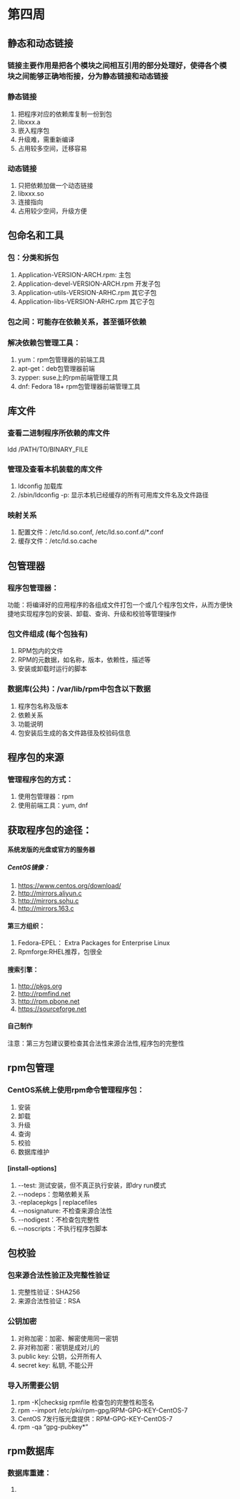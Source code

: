 # 第四周
## 静态和动态链接
### 链接主要作用是把各个模块之间相互引用的部分处理好，使得各个模块之间能够正确地衔接，分为静态链接和动态链接
### 静态链接 
1. 把程序对应的依赖库复制一份到包
2. libxxx.a
3. 嵌入程序包
4. 升级难，需重新编译
5. 占用较多空间，迁移容易
### 动态链接
1. 只把依赖加做一个动态链接
2. libxxx.so
3. 连接指向
4. 占用较少空间，升级方便
## 包命名和工具
### 包：分类和拆包
1. Application-VERSION-ARCH.rpm: 主包
2. Application-devel-VERSION-ARCH.rpm 开发子包
3. Application-utils-VERSION-ARHC.rpm 其它子包
4. Application-libs-VERSION-ARHC.rpm 其它子包
### 包之间：可能存在依赖关系，甚至循环依赖
### 解决依赖包管理工具：
1. yum：rpm包管理器的前端工具
2. apt-get：deb包管理器前端
3. zypper: suse上的rpm前端管理工具
4. dnf: Fedora 18+ rpm包管理器前端管理工具
## 库文件
### 查看二进制程序所依赖的库文件
ldd /PATH/TO/BINARY_FILE
### 管理及查看本机装载的库文件
1. ldconfig 加载库
2. /sbin/ldconfig -p: 显示本机已经缓存的所有可用库文件名及文件路径
### 映射关系
1. 配置文件：/etc/ld.so.conf, /etc/ld.so.conf.d/*.conf
2. 缓存文件：/etc/ld.so.cache
## 包管理器
### 程序包管理器：
 功能：将编译好的应用程序的各组成文件打包一个或几个程序包文件，从而方便快捷地实现程序包的安装、卸载、查询、升级和校验等管理操作
### 包文件组成 (每个包独有)
1. RPM包内的文件
2. RPM的元数据，如名称，版本，依赖性，描述等
3. 安装或卸载时运行的脚本
### 数据库(公共)：/var/lib/rpm中包含以下数据
1. 程序包名称及版本
2. 依赖关系
3. 功能说明
4. 包安装后生成的各文件路径及校验码信息
## 程序包的来源
### 管理程序包的方式：
1. 使用包管理器：rpm
2. 使用前端工具：yum, dnf
## 获取程序包的途径：
#### 系统发版的光盘或官方的服务器 
##### CentOS镜像：
1. https://www.centos.org/download/
2. http://mirrors.aliyun.c
3. http://mirrors.sohu.c
4. http://mirrors.163.c
#### 第三方组织：
1. Fedora-EPEL：
Extra Packages for Enterprise Linux
2. Rpmforge:RHEL推荐，包很全
#### 搜索引擎：
1. http://pkgs.org
2. http://rpmfind.net
3. http://rpm.pbone.net
4. https://sourceforge.net
#### 自己制作
注意：第三方包建议要检查其合法性来源合法性,程序包的完整性
## rpm包管理
### CentOS系统上使用rpm命令管理程序包：
1. 安装
2. 卸载
3. 升级
4. 查询
5. 校验
6. 数据库维护
#### [install-options]
1. --test: 测试安装，但不真正执行安装，即dry run模式
2. --nodeps：忽略依赖关系
3. -replacepkgs | replacefiles
4. --nosignature: 不检查来源合法性
5. --nodigest：不检查包完整性
6. --noscripts：不执行程序包脚本
## 包校验
### 包来源合法性验正及完整性验证
1. 完整性验证：SHA256
2. 来源合法性验证：RSA
### 公钥加密
1. 对称加密：加密、解密使用同一密钥
2. 非对称加密：密钥是成对儿的
3. public key: 公钥，公开所有人
4. secret key: 私钥, 不能公开
### 导入所需要公钥
1. rpm -K|checksig rpmfile 检查包的完整性和签名
2. rpm --import /etc/pki/rpm-gpg/RPM-GPG-KEY-CentOS-7
3. CentOS 7发行版光盘提供：RPM-GPG-KEY-CentOS-7
4. rpm -qa “gpg-pubkey*”
## rpm数据库
### 数据库重建：
1. 